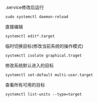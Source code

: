 .service修改后运行

```
sudo systemctl daemon-reload
```

直接编辑

```
systemctl edit*.target
```

临时切换目标(修改当前系统的操作模式)

```
systemctl isolate graphical.traget
```

修改系统默认进入的目标

```
systemctl set-default multi-user.target
```

查看所有可用的目标

```
systemctl list-units --type=target
```

